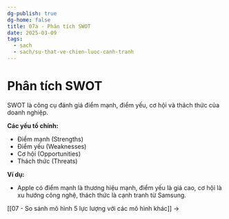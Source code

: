 ```yaml
---
dg-publish: true
dg-home: false
title: 07a - Phân tích SWOT
date: 2025-03-09
tags:
  - sach
  - sach/su-that-ve-chien-luoc-canh-tranh
---
```


# Phân tích SWOT

SWOT là công cụ đánh giá điểm mạnh, điểm yếu, cơ hội và thách thức của doanh nghiệp.

**Các yếu tố chính:**
- Điểm mạnh (Strengths)
- Điểm yếu (Weaknesses)
- Cơ hội (Opportunities)
- Thách thức (Threats)

**Ví dụ:**
- Apple có điểm mạnh là thương hiệu mạnh, điểm yếu là giá cao, cơ hội là xu hướng công nghệ, thách thức là cạnh tranh từ Samsung.

[[07 - So sánh mô hình 5 lực lượng với các mô hình khác]] →
